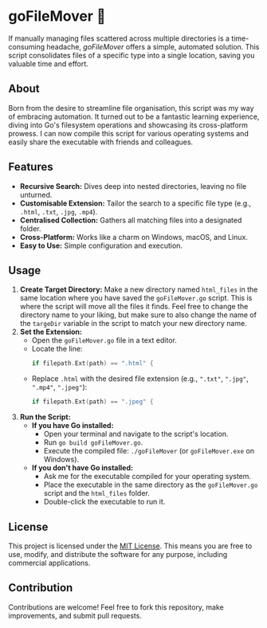 # goFileMover 🤖

If manually managing files scattered across multiple directories is a time-consuming headache, _goFileMover_ offers a simple, automated solution. This script consolidates files of a specific type into a single location, saving you valuable time and effort.

## About

Born from the desire to streamline file organisation, this script was my way of embracing automation. It turned out to be a fantastic learning experience, diving into Go's filesystem operations and showcasing its cross-platform prowess. I can now compile this script for various operating systems and easily share the executable with friends and colleagues.

## Features

- **Recursive Search:** Dives deep into nested directories, leaving no file unturned.
- **Customisable Extension:** Tailor the search to a specific file type (e.g., `.html`, `.txt`, `.jpg`, `.mp4`).
- **Centralised Collection:** Gathers all matching files into a designated folder.
- **Cross-Platform:** Works like a charm on Windows, macOS, and Linux.
- **Easy to Use:** Simple configuration and execution.

## Usage

1. **Create Target Directory:** Make a new directory named `html_files` in the same location where you have saved the `goFileMover.go` script. This is where the script will move all the files it finds. Feel free to change the directory name to your liking, but make sure to also change the name of the `targeDir` variable in the script to match your new directory name.
2. **Set the Extension:**
   - Open the `goFileMover.go` file in a text editor.
   - Locate the line:
     ```go
     if filepath.Ext(path) == ".html" {
     ```
   - Replace `.html` with the desired file extension (e.g., `".txt"`, `".jpg"`, `".mp4"`, `".jpeg"`):
     ```go
     if filepath.Ext(path) == ".jpeg" {
     ```
3. **Run the Script:**
   - **If you have Go installed:**
     - Open your terminal and navigate to the script's location.
     - Run `go build goFileMover.go`.
     - Execute the compiled file: `./goFileMover` (or `goFileMover.exe` on Windows).
   - **If you don't have Go installed:**
     - Ask me for the executable compiled for your operating system.
     - Place the executable in the same directory as the `goFileMover.go` script and the `html_files` folder.
     - Double-click the executable to run it.

## License

This project is licensed under the [MIT License](https://github.com/sebwylleman/goFileMover/blob/main/license.txt). This means you are free to use, modify, and distribute the software for any purpose, including commercial applications.

## Contribution

Contributions are welcome! Feel free to fork this repository, make improvements, and submit pull requests.
